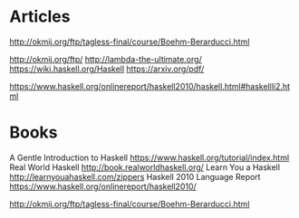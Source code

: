 # Articles

http://okmij.org/ftp/tagless-final/course/Boehm-Berarducci.html


http://okmij.org/ftp/
http://lambda-the-ultimate.org/
https://wiki.haskell.org/Haskell
https://arxiv.org/pdf/

https://www.haskell.org/onlinereport/haskell2010/haskell.html#haskellli2.html


# Books

A Gentle Introduction to Haskell https://www.haskell.org/tutorial/index.html
Real World Haskell http://book.realworldhaskell.org/
Learn You a Haskell http://learnyouahaskell.com/zippers
Haskell 2010 Language Report https://www.haskell.org/onlinereport/haskell2010/

http://okmij.org/ftp/tagless-final/course/Boehm-Berarducci.html
